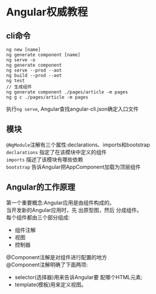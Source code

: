 # Angular权威教程
## cli命令
```
ng new [name]
ng generate component [name]
ng serve -o 
ng generate component
ng serve --prod --aot
ng build --prod --aot
ng test
// 生成组件
ng generate component ./pages/article -m pages
ng g c ./pages/article -m pages
```
执行`ng serve`, Angular查找angular-cli.json确定入口文件


## 模块
`@NgModule`注解有三个属性:declarations、imports和bootstrap  
`declarations` 指定了在该模块中定义的组件  
`imports` 描述了该模块有哪些依赖  
`bootstrap` 告诉Angular把AppComponent加载为顶层组件

## Angular的工作原理
第一个重要概念:Angular应用是由组件构成的。  
当开发新的Angular应用时，先 出原型图，然后 分成组件。  
每个组件都由三个部分组成:
- 组件注解
- 视图
- 控制器

@Component注解是对组件进行配置的地方  
@Component注解明确了下面两项:  
- selector(选择器)用来告诉Angular要 配哪个HTML元素;  
- template(模板)用来定义视图。  